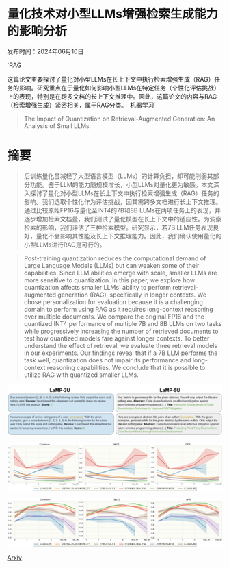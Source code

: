 # 量化技术对小型LLMs增强检索生成能力的影响分析

发布时间：2024年06月10日

`RAG

这篇论文主要探讨了量化对小型LLMs在长上下文中执行检索增强生成（RAG）任务的影响。研究重点在于量化如何影响小型LLMs在特定任务（个性化评估挑战）上的表现，特别是在跨多文档的长上下文推理中。因此，这篇论文的内容与RAG（检索增强生成）紧密相关，属于RAG分类。` `机器学习`

> The Impact of Quantization on Retrieval-Augmented Generation: An Analysis of Small LLMs

# 摘要

> 后训练量化虽减轻了大型语言模型（LLMs）的计算负担，却可能削弱其部分功能。鉴于LLM的能力随规模增长，小型LLMs对量化更为敏感。本文深入探讨了量化对小型LLMs在长上下文中执行检索增强生成（RAG）任务的影响。我们选取个性化作为评估挑战，因其需跨多文档进行长上下文推理。通过比较原始FP16与量化至INT4的7B和8B LLMs在两项任务上的表现，并逐步增加检索文档量，我们测试了量化模型在长上下文中的适应性。为洞察检索的影响，我们评估了三种检索模型。研究显示，若7B LLM任务表现良好，量化不会影响其性能及长上下文推理能力。因此，我们确认使用量化的小型LLMs进行RAG是可行的。

> Post-training quantization reduces the computational demand of Large Language Models (LLMs) but can weaken some of their capabilities. Since LLM abilities emerge with scale, smaller LLMs are more sensitive to quantization. In this paper, we explore how quantization affects smaller LLMs' ability to perform retrieval-augmented generation (RAG), specifically in longer contexts. We chose personalization for evaluation because it is a challenging domain to perform using RAG as it requires long-context reasoning over multiple documents. We compare the original FP16 and the quantized INT4 performance of multiple 7B and 8B LLMs on two tasks while progressively increasing the number of retrieved documents to test how quantized models fare against longer contexts. To better understand the effect of retrieval, we evaluate three retrieval models in our experiments. Our findings reveal that if a 7B LLM performs the task well, quantization does not impair its performance and long-context reasoning capabilities. We conclude that it is possible to utilize RAG with quantized smaller LLMs.

![量化技术对小型LLMs增强检索生成能力的影响分析](../../../paper_images/2406.10251/x1.png)

![量化技术对小型LLMs增强检索生成能力的影响分析](../../../paper_images/2406.10251/lamp3_res_tight.png)

![量化技术对小型LLMs增强检索生成能力的影响分析](../../../paper_images/2406.10251/lamp5_res_tight.png)

[Arxiv](https://arxiv.org/abs/2406.10251)
